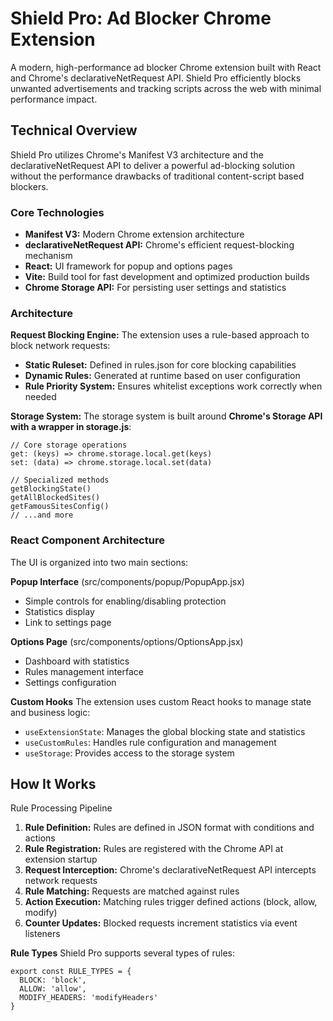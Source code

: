 # Shield Pro: Ad Blocker Chrome Extension
A modern, high-performance ad blocker Chrome extension built with React and Chrome's declarativeNetRequest API. Shield Pro efficiently blocks unwanted advertisements and tracking scripts across the web with minimal performance impact.

## Technical Overview
Shield Pro utilizes Chrome's Manifest V3 architecture and the declarativeNetRequest API to deliver a powerful ad-blocking solution without the performance drawbacks of traditional content-script based blockers.

### Core Technologies
- **Manifest V3:** Modern Chrome extension architecture
- **declarativeNetRequest API:** Chrome's efficient request-blocking mechanism
- **React:** UI framework for popup and options pages
- **Vite:** Build tool for fast development and optimized production builds
- **Chrome Storage API:** For persisting user settings and statistics

### Architecture
**Request Blocking Engine:**
The extension uses a rule-based approach to block network requests:
- **Static Ruleset:** Defined in rules.json for core blocking capabilities
- **Dynamic Rules:** Generated at runtime based on user configuration
- **Rule Priority System:** Ensures whitelist exceptions work correctly when needed

**Storage System:**
The storage system is built around **Chrome's Storage API with a wrapper in storage.js**:

```
// Core storage operations
get: (keys) => chrome.storage.local.get(keys)
set: (data) => chrome.storage.local.set(data)

// Specialized methods
getBlockingState()
getAllBlockedSites()
getFamousSitesConfig()
// ...and more
```
### React Component Architecture
The UI is organized into two main sections:

**Popup Interface** (src/components/popup/PopupApp.jsx)
- Simple controls for enabling/disabling protection
- Statistics display
- Link to settings page

**Options Page** (src/components/options/OptionsApp.jsx)

- Dashboard with statistics
- Rules management interface
- Settings configuration

**Custom Hooks**
The extension uses custom React hooks to manage state and business logic:

- `useExtensionState`: Manages the global blocking state and statistics
- `useCustomRules`: Handles rule configuration and management
- `useStorage`: Provides access to the storage system

## How It Works
Rule Processing Pipeline
1. **Rule Definition:** Rules are defined in JSON format with conditions and actions
2. **Rule Registration:** Rules are registered with the Chrome API at extension startup
3. **Request Interception:** Chrome's declarativeNetRequest API intercepts network requests
4. **Rule Matching:** Requests are matched against rules
5. **Action Execution:** Matching rules trigger defined actions (block, allow, modify)
6. **Counter Updates:** Blocked requests increment statistics via event listeners

**Rule Types**
Shield Pro supports several types of rules:
```
export const RULE_TYPES = {
  BLOCK: 'block',
  ALLOW: 'allow',
  MODIFY_HEADERS: 'modifyHeaders'
}
```